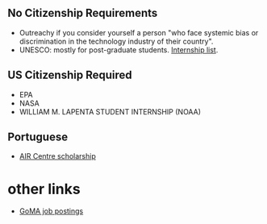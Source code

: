 ## No Citizenship Requirements

* Outreachy if you consider yourself a person "who face systemic bias or discrimination in the technology industry of their country".
* UNESCO: mostly for post-graduate students. [Internship list](https://en.unesco.org/careers/internships).

## US Citizenship Required
* EPA
* NASA
* WILLIAM M. LAPENTA STUDENT INTERNSHIP (NOAA)

## Portuguese
* [AIR Centre scholarship](https://www.aircentre.org/Scholarship/#toggle-id-1)

# other links
* [GoMA job postings](https://gulfofmexicoalliance.org/announcements/job-postings/)
